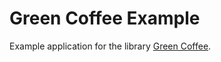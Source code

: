 # Green Coffee Example

Example application for the library [Green Coffee](https://github.com/mauriciotogneri/green-coffee).